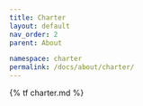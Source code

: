 ```yaml
---
title: Charter
layout: default
nav_order: 2
parent: About

namespace: charter
permalink: /docs/about/charter/
---
```

{% tf charter.md %}
